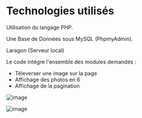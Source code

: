 # Technologies utilisés
Utilisation du langage PHP.

Une Base de Données sous MySQL (PhpmyAdmin).

Laragon (Serveur local)






Le code intégre l'ensemble des modules demandés : 
- Téleverser une image sur la page
- Affichage des photos en 6
- Affichage de la pagination 

![image](https://user-images.githubusercontent.com/70956278/159369980-6b5186d1-cf46-4aa2-87fc-0227646cc995.png)

![image](https://user-images.githubusercontent.com/70956278/159370174-f139cf02-df0b-452e-affa-dfdbf3ac4389.png)

